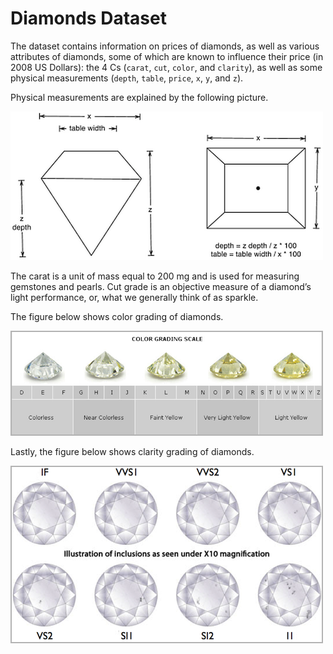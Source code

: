 # Diamonds Dataset
The dataset contains information on prices of diamonds, as well as various attributes of diamonds, some of which are known to influence their price (in 2008 US Dollars): the 4 Cs (`carat`, `cut`, `color`, and `clarity`), as well as some physical measurements (`depth`, `table`, `price`, `x`, `y`, and `z`). 

Physical measurements are explained by the following picture.

![Diamond measures](_md-images/diamonds-1.png)

The carat is a unit of mass equal to 200 mg and is used for measuring gemstones and pearls. Cut grade is an objective measure of a diamond’s light performance, or, what we generally think of as sparkle.

The figure below shows color grading of diamonds.

![Diamond colors](_md-images/diamonds-2.png)

Lastly, the figure below shows clarity grading of diamonds.

![Diamond clarity](_md-images/diamonds-3.png)
